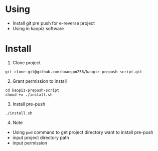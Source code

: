 # Using
- Install git pre push for e-reverse project
- Using in kaopiz software

# Install
1. Clone project
```
git clone git@github.com:hoangpn256/kaopiz-prepush-script.git
```

2. Grant permission to install
```
cd kaopiz-prepush-script
chmod +x ./install.sh
```

3. Install pre-push
```
./install.sh
```

4. Note
- Using `pwd` command to get project directory want to install pre-push
- input project directory path
- input permission
